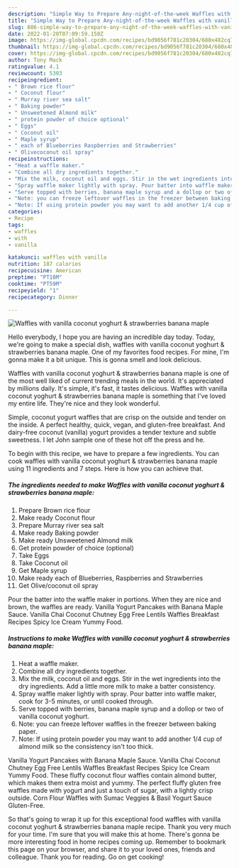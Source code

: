```yaml
---
description: "Simple Way to Prepare Any-night-of-the-week Waffles with vanilla coconut yoghurt &amp;amp; strawberries banana maple"
title: "Simple Way to Prepare Any-night-of-the-week Waffles with vanilla coconut yoghurt &amp;amp; strawberries banana maple"
slug: 886-simple-way-to-prepare-any-night-of-the-week-waffles-with-vanilla-coconut-yoghurt-and-amp-strawberries-banana-maple
date: 2022-01-20T07:09:59.150Z
image: https://img-global.cpcdn.com/recipes/bd9056f781c20304/680x482cq70/waffles-with-vanilla-coconut-yoghurt-strawberries-banana-maple-recipe-main-photo.jpg
thumbnail: https://img-global.cpcdn.com/recipes/bd9056f781c20304/680x482cq70/waffles-with-vanilla-coconut-yoghurt-strawberries-banana-maple-recipe-main-photo.jpg
cover: https://img-global.cpcdn.com/recipes/bd9056f781c20304/680x482cq70/waffles-with-vanilla-coconut-yoghurt-strawberries-banana-maple-recipe-main-photo.jpg
author: Tony Mack
ratingvalue: 4.1
reviewcount: 5303
recipeingredient:
- " Brown rice flour"
- " Coconut flour"
- " Murray river sea salt"
- " Baking powder"
- " Unsweetened Almond milk"
- " protein powder of choice optional"
- " Eggs"
- " Coconut oil"
- " Maple syrup"
- " each of Blueberries Raspberries and Strawberries"
- " Olivecoconut oil spray"
recipeinstructions:
- "Heat a waffle maker."
- "Combine all dry ingredients together."
- "Mix the milk, coconut oil and eggs. Stir in the wet ingredients into the dry ingredients. Add a little more milk to make a batter consistency."
- "Spray waffle maker lightly with spray. Pour batter into waffle maker, cook for 3-5 minutes, or until cooked through."
- "Serve topped with berries, banana maple syrup and a dollop or two of vanilla coconut yoghurt."
- "Note: you can freeze leftover waffles in the freezer between baking paper."
- "Note: If using protein powder you may want to add another 1/4 cup of almond milk so the consistency isn&#39;t too thick."
categories:
- Recipe
tags:
- waffles
- with
- vanilla

katakunci: waffles with vanilla 
nutrition: 187 calories
recipecuisine: American
preptime: "PT18M"
cooktime: "PT59M"
recipeyield: "1"
recipecategory: Dinner

---
```



![Waffles with vanilla coconut yoghurt &amp; strawberries banana maple](https://img-global.cpcdn.com/recipes/bd9056f781c20304/680x482cq70/waffles-with-vanilla-coconut-yoghurt-strawberries-banana-maple-recipe-main-photo.jpg)

Hello everybody, I hope you are having an incredible day today. Today, we're going to make a special dish, waffles with vanilla coconut yoghurt &amp; strawberries banana maple. One of my favorites food recipes. For mine, I'm gonna make it a bit unique. This is gonna smell and look delicious.

Waffles with vanilla coconut yoghurt &amp; strawberries banana maple is one of the most well liked of current trending meals in the world. It's appreciated by millions daily. It's simple, it's fast, it tastes delicious. Waffles with vanilla coconut yoghurt &amp; strawberries banana maple is something that I've loved my entire life. They're nice and they look wonderful.

Simple, coconut yogurt waffles that are crisp on the outside and tender on the inside. A perfect healthy, quick, vegan, and gluten-free breakfast. And dairy-free coconut (vanilla) yogurt provides a tender texture and subtle sweetness. I let John sample one of these hot off the press and he.


To begin with this recipe, we have to prepare a few ingredients. You can cook waffles with vanilla coconut yoghurt &amp; strawberries banana maple using 11 ingredients and 7 steps. Here is how you can achieve that.

<!--inarticleads1-->

##### The ingredients needed to make Waffles with vanilla coconut yoghurt &amp; strawberries banana maple:

1. Prepare  Brown rice flour
1. Make ready  Coconut flour
1. Prepare  Murray river sea salt
1. Make ready  Baking powder
1. Make ready  Unsweetened Almond milk
1. Get  protein powder of choice (optional)
1. Take  Eggs
1. Take  Coconut oil
1. Get  Maple syrup
1. Make ready  each of Blueberries, Raspberries and Strawberries
1. Get  Olive/coconut oil spray


Pour the batter into the waffle maker in portions. When they are nice and brown, the waffles are ready. Vanilla Yogurt Pancakes with Banana Maple Sauce. Vanilla Chai Coconut Chutney Egg Free Lentils Waffles Breakfast Recipes Spicy Ice Cream Yummy Food. 

<!--inarticleads2-->

##### Instructions to make Waffles with vanilla coconut yoghurt &amp; strawberries banana maple:

1. Heat a waffle maker.
1. Combine all dry ingredients together.
1. Mix the milk, coconut oil and eggs. Stir in the wet ingredients into the dry ingredients. Add a little more milk to make a batter consistency.
1. Spray waffle maker lightly with spray. Pour batter into waffle maker, cook for 3-5 minutes, or until cooked through.
1. Serve topped with berries, banana maple syrup and a dollop or two of vanilla coconut yoghurt.
1. Note: you can freeze leftover waffles in the freezer between baking paper.
1. Note: If using protein powder you may want to add another 1/4 cup of almond milk so the consistency isn&#39;t too thick.


Vanilla Yogurt Pancakes with Banana Maple Sauce. Vanilla Chai Coconut Chutney Egg Free Lentils Waffles Breakfast Recipes Spicy Ice Cream Yummy Food. These fluffy coconut flour waffles contain almond butter, which makes them extra moist and yummy. The perfect fluffy gluten free waffles made with yogurt and just a touch of sugar, with a lightly crisp outside. Corn Flour Waffles with Sumac Veggies &amp; Basil Yogurt Sauce Gluten-Free. 

So that's going to wrap it up for this exceptional food waffles with vanilla coconut yoghurt &amp; strawberries banana maple recipe. Thank you very much for your time. I'm sure that you will make this at home. There's gonna be more interesting food in home recipes coming up. Remember to bookmark this page on your browser, and share it to your loved ones, friends and colleague. Thank you for reading. Go on get cooking!
